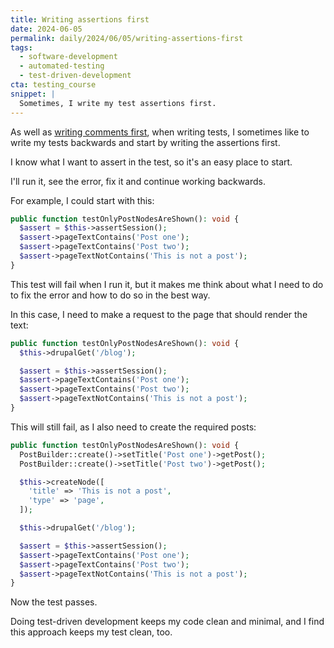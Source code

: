 ```yaml
---
title: Writing assertions first
date: 2024-06-05
permalink: daily/2024/06/05/writing-assertions-first
tags:
  - software-development
  - automated-testing
  - test-driven-development
cta: testing_course
snippet: |
  Sometimes, I write my test assertions first.
---
```


As well as [writing comments first][0], when writing tests, I sometimes like to write my tests backwards and start by writing the assertions first.

I know what I want to assert in the test, so it's an easy place to start.

I'll run it, see the error, fix it and continue working backwards.

For example, I could start with this:

```php
public function testOnlyPostNodesAreShown(): void {
  $assert = $this->assertSession();
  $assert->pageTextContains('Post one');
  $assert->pageTextContains('Post two');
  $assert->pageTextNotContains('This is not a post');
}
```

This test will fail when I run it, but it makes me think about what I need to do to fix the error and how to do so in the best way.

In this case, I need to make a request to the page that should render the text:

```php
public function testOnlyPostNodesAreShown(): void {
  $this->drupalGet('/blog');

  $assert = $this->assertSession();
  $assert->pageTextContains('Post one');
  $assert->pageTextContains('Post two');
  $assert->pageTextNotContains('This is not a post');
}
```

This will still fail, as I also need to create the required posts:

```php
public function testOnlyPostNodesAreShown(): void {
  PostBuilder::create()->setTitle('Post one')->getPost();
  PostBuilder::create()->setTitle('Post two')->getPost();

  $this->createNode([
    'title' => 'This is not a post',
    'type' => 'page',
  ]);

  $this->drupalGet('/blog');

  $assert = $this->assertSession();
  $assert->pageTextContains('Post one');
  $assert->pageTextContains('Post two');
  $assert->pageTextNotContains('This is not a post');
}
```

Now the test passes.

Doing test-driven development keeps my code clean and minimal, and I find this approach keeps my test clean, too.

[0]: {{site.url}}/daily/2024/06/03/writing-comments-first
